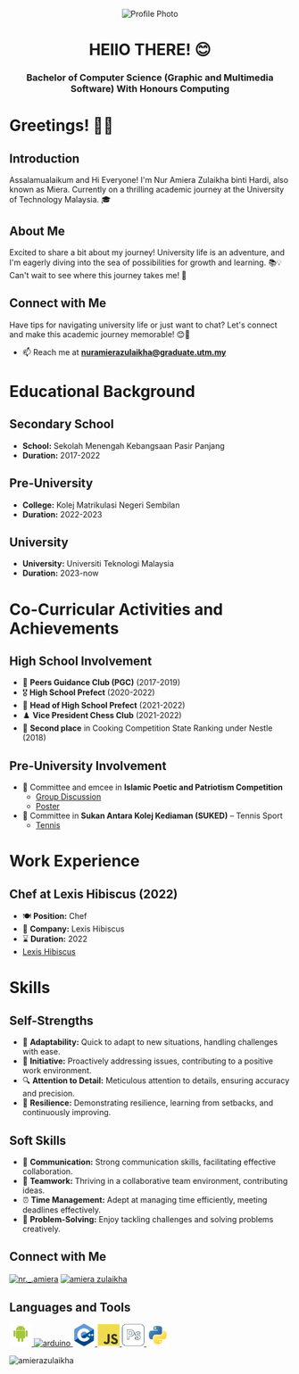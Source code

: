 <p align="center">
  <img src="https://github.com/amierazulaikha/amierazulaikha/assets/148413070/84a87914-ac21-472f-ae76-dea73d44a6a9" alt="Profile Photo"/>
</p>

<h1 align="center">HEllO THERE! 😊</h1>
<h3 align="center">Bachelor of Computer Science (Graphic and Multimedia Software) With Honours Computing</h3>

# Greetings! 🌟✨

## Introduction
Assalamualaikum and Hi Everyone! I'm Nur Amiera Zulaikha binti Hardi, also known as Miera. Currently on a thrilling academic journey at the University of Technology Malaysia. 🎓

## About Me
Excited to share a bit about my journey! University life is an adventure, and I'm eagerly diving into the sea of possibilities for growth and learning. 📚💡 Can't wait to see where this journey takes me! 🌈

## Connect with Me
Have tips for navigating university life or just want to chat? Let's connect and make this academic journey memorable! 😊🌱
- 📫 Reach me at **nuramierazulaikha@graduate.utm.my**

# Educational Background

## Secondary School
- **School:** Sekolah Menengah Kebangsaan Pasir Panjang
- **Duration:** 2017-2022

## Pre-University
- **College:** Kolej Matrikulasi Negeri Sembilan
- **Duration:** 2022-2023

## University
- **University:** Universiti Teknologi Malaysia
- **Duration:** 2023-now

# Co-Curricular Activities and Achievements

## High School Involvement
- 🌟 **Peers Guidance Club (PGC)** (2017-2019)
- 🎖️ **High School Prefect** (2020-2022)
- 👑 **Head of High School Prefect** (2021-2022)
- ♟️ **Vice President Chess Club** (2021-2022)
- 🥈 **Second place** in Cooking Competition State Ranking under Nestle (2018)

## Pre-University Involvement
- 🎤 Committee and emcee in **Islamic Poetic and Patriotism Competition**
  - [Group Discussion](https://github.com/amierazulaikha/amierazulaikha/assets/148413070/88781fef-b468-4960-993e-6765811daf4a)
  - [Poster](https://github.com/amierazulaikha/amierazulaikha/assets/148413070/e5f4fba7-e4ce-420f-a383-812e451bfafc)
- 🎾 Committee in **Sukan Antara Kolej Kediaman (SUKED)** – Tennis Sport
  - [Tennis](https://github.com/amierazulaikha/amierazulaikha/assets/148413070/701ff8d5-b032-4994-8b4d-a0c338bafe0c)

# Work Experience

## Chef at Lexis Hibiscus (2022)
- 🍽️ **Position:** Chef
- 🏢 **Company:** Lexis Hibiscus
- ⌛ **Duration:** 2022
- [Lexis Hibiscus](https://github.com/amierazulaikha/amierazulaikha/assets/148413070/1e1aee4e-0aef-4540-9bac-6c683b8d0159)

# Skills

## Self-Strengths
- 💪 **Adaptability:** Quick to adapt to new situations, handling challenges with ease.
- 🚀 **Initiative:** Proactively addressing issues, contributing to a positive work environment.
- 🔍 **Attention to Detail:** Meticulous attention to details, ensuring accuracy and precision.
- 🌱 **Resilience:** Demonstrating resilience, learning from setbacks, and continuously improving.

## Soft Skills
- 📢 **Communication:** Strong communication skills, facilitating effective collaboration.
- 🤝 **Teamwork:** Thriving in a collaborative team environment, contributing ideas.
- ⏰ **Time Management:** Adept at managing time efficiently, meeting deadlines effectively.
- 🧠 **Problem-Solving:** Enjoy tackling challenges and solving problems creatively.

## Connect with Me
<p align="left">
  <a href="https://instagram.com/nr._.amiera" target="blank"><img align="center" src="https://raw.githubusercontent.com/rahuldkjain/github-profile-readme-generator/master/src/images/icons/Social/instagram.svg" alt="nr._.amiera" height="30" width="40" /></a>
  <a href="https://www.youtube.com/c/amiera zulaikha" target="blank"><img align="center" src="https://raw.githubusercontent.com/rahuldkjain/github-profile-readme-generator/master/src/images/icons/Social/youtube.svg" alt="amiera zulaikha" height="30" width="40" /></a>
</p>

## Languages and Tools
<p align="left"> 
  <a href="https://developer.android.com" target="_blank" rel="noreferrer"> <img src="https://raw.githubusercontent.com/devicons/devicon/master/icons/android/android-original-wordmark.svg" alt="android" width="40" height="40"/> </a>
  <a href="https://www.arduino.cc/" target="_blank" rel="noreferrer"> <img src="https://cdn.worldvectorlogo.com/logos/arduino-1.svg" alt="arduino" width="40" height="40"/> </a>
  <a href="https://www.w3schools.com/cpp/" target="_blank" rel="noreferrer"> <img src="https://raw.githubusercontent.com/devicons/devicon/master/icons/cplusplus/cplusplus-original.svg" alt="cplusplus" width="40" height="40"/> </a>
  <a href="https://developer.mozilla.org/en-US/docs/Web/JavaScript" target="_blank" rel="noreferrer"> <img src="https://raw.githubusercontent.com/devicons/devicon/master/icons/javascript/javascript-original.svg" alt="javascript" width="40" height="40"/> </a>
  <a href="https://www.photoshop.com/en" target="_blank" rel="noreferrer"> <img src="https://raw.githubusercontent.com/devicons/devicon/master/icons/photoshop/photoshop-line.svg" alt="photoshop" width="40" height="40"/> </a>
  <a href="https://www.python.org" target="_blank" rel="noreferrer"> <img src="https://raw.githubusercontent.com/devicons/devicon/master/icons/python/python-original.svg" alt="python" width="40" height="40"/> </a>
</p>

<p align="left">
  <img src="https://github-readme-stats.vercel.app/api/top-langs?username=amierazulaikha&show_icons=true&locale=en&layout=compact" alt="amierazulaikha" />
</p>

<p align="
